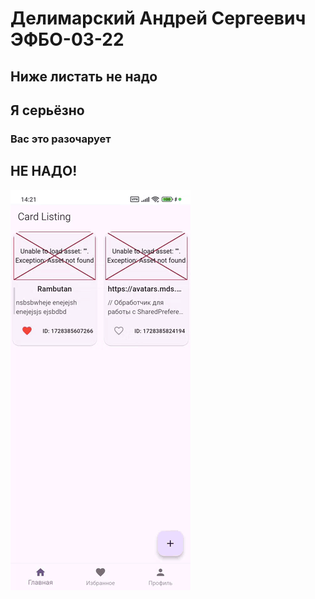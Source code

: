# Делимарский Андрей Сергеевич ЭФБО-03-22

## Ниже листать не надо

## Я серьёзно

### Вас это разочарует

## НЕ НАДО!

![android](https://github.com/LekasNet/Repository_name/blob/third/ok.gif)